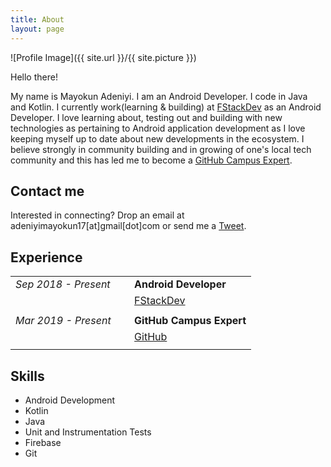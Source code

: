 ```yaml
---
title: About
layout: page
---
```

![Profile Image]({{ site.url }}/{{ site.picture }})

Hello there!

My name is Mayokun Adeniyi. I am an Android Developer.
I code in Java and Kotlin. 
I currently work(learning & building) at [FStackDev](https://github.com/Fstackdevio) as an Android Developer.
I love learning about, testing out and building with new technologies as pertaining to Android application development as I love keeping myself up to date about new developments in the ecosystem.
I believe strongly in community building and in growing of one's local tech community and this has led me to become a [GitHub Campus Expert](https://githubcampus.expert/mayokunthefirst/).

## Contact me
Interested in connecting? Drop an email at adeniyimayokun17[at]gmail[dot]com or send me a [Tweet](https://twitter.com/mayokunadeniyi).





<h2>Experience</h2>

<table> 
    <tr> 
        <td> 
            <i>Sep 2018 - Present</i> &nbsp;&nbsp;&nbsp;&nbsp;
        </td> 
        <td> 
            <strong>Android Developer</strong>
        </td> 
    </tr> 
    <tr> 
        <td> 
        </td> 
        <td> 
            <a target="_blank" rel="noopener noreferrer" href="https://github.com/Fstackdevio">FStackDev</a>
        </td> 
    </tr> 
    <tr> 
        <td> 
        </td> 
    </tr> 
    <tr> 
        <td> 
            <i>Mar 2019 - Present</i> &nbsp;&nbsp;&nbsp;&nbsp;
        </td> 
        <td> 
            <strong>GitHub Campus Expert</strong>
        </td> 
    </tr> 
    <tr> 
        <td> 
        </td> 
        <td> 
            <a target="_blank" rel="noopener noreferrer" href="https://githubcampus.expert/mayokunthefirst/">GitHub</a>
        </td> 
    </tr> 
    <tr> 
         <td> 
        </td> 
    </tr> 
</table>


<h2>Skills</h2>

<ul class="skill-list">
    <li>Android Development</li>
    <li>Kotlin</li>
    <li>Java</li>
    <li>Unit and Instrumentation Tests</li>
    <li>Firebase</li>
    <li>Git</li>
</ul>